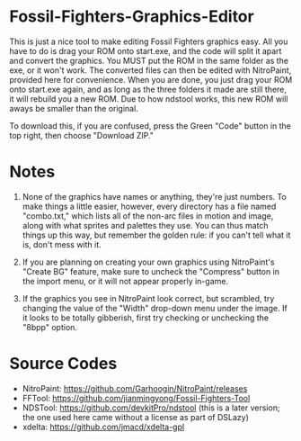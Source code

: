 # Fossil-Fighters-Graphics-Editor
This is just a nice tool to make editing Fossil Fighters graphics easy. All you have to do is drag your ROM onto start.exe, and the code
will split it apart and convert the graphics. You MUST put the ROM in the same folder as the exe, or it won't work. The converted files can
then be edited with NitroPaint, provided here for convenience. When you are done, you just drag your ROM onto start.exe again, and as
long as the three folders it made are still there, it will rebuild you a new ROM. Due to how ndstool works, this new ROM will aways be
smaller than the original.

To download this, if you are confused, press the Green "Code" button in the top right, then choose "Download ZIP."

# Notes
1. None of the graphics have names or anything, they're just numbers. To make things a little easier, however, every directory has a
file named "combo.txt," which lists all of the non-arc files in motion and image, along with what sprites and palettes they use. You can
thus match things up this way, but remember the golden rule: if you can't tell what it is, don't mess with it.

2. If you are planning on creating your own graphics using NitroPaint's "Create BG" feature, make sure to uncheck the "Compress"
button in the import menu, or it will not appear properly in-game.

3. If the graphics you see in NitroPaint look correct, but scrambled, try changing the value of the "Width" drop-down menu under
the image. If it looks to be totally gibberish, first try checking or unchecking the "8bpp" option.

# Source Codes
- NitroPaint:  https://github.com/Garhoogin/NitroPaint/releases
- FFTool: https://github.com/jianmingyong/Fossil-Fighters-Tool
- NDSTool: https://github.com/devkitPro/ndstool (this is a later version; the one used here came without a license as part of DSLazy)
- xdelta: https://github.com/jmacd/xdelta-gpl
